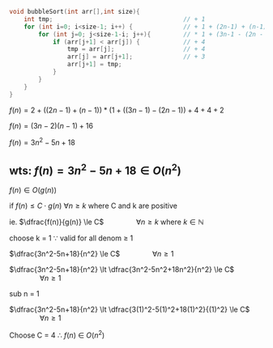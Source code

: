 ```cpp
void bubbleSort(int arr[],int size){            
    int tmp;                                    // + 1               
    for (int i=0; i<size-1; i++) {              // + 1 + (2n-1) + (n-1)
        for (int j=0; j<size-1-i; j++){         // * 1 + (3n-1 - (2n - 1))
            if (arr[j+1] < arr[j]) {            // + 4
                tmp = arr[j];                   // + 4
                arr[j] = arr[j+1];              // + 3
                arr[j+1] = tmp;           
            }
        }
    }
}
```

$f(n) = 2 + ((2n - 1) + (n-1)) * (1 + ((3n - 1) - (2n - 1)) + 4 + 4 + 2$

$f(n)= (3n-2)(n-1) + 16$

$f(n)= 3n^2-5n+18$


wts: $f(n)= 3n^2-5n+18 \in O(n^2)$
---

$f(n) \in O(g(n))$

if $f(n) \le C \cdot g(n)$  $\forall n \ge k$ where C and k are positive

ie. $\dfrac{f(n)}{g(n)} \le C$ &emsp;&emsp;&emsp;&emsp; $\forall n \ge k$ where $k \in \mathbb{N}$

choose k = 1 $\because$ valid for all denom $\ge$ 1

$\dfrac{3n^2-5n+18}{n^2}  \le C$ &emsp;&emsp;&emsp;&emsp; $\forall n \ge 1$

$\dfrac{3n^2-5n+18}{n^2} \lt \dfrac{3n^2-5n^2+18n^2}{n^2} \le C$ &emsp;&emsp;&emsp;&emsp; $\forall n \ge 1$

sub n = 1

$\dfrac{3n^2-5n+18}{n^2} \lt \dfrac{3(1)^2-5(1)^2+18(1)^2}{(1)^2} \le C$ &emsp;&emsp;&emsp;&emsp; $\forall n \ge 1$

Choose C = 4 $\therefore$ $f(n)$ $\in$ $O(n^2)$
